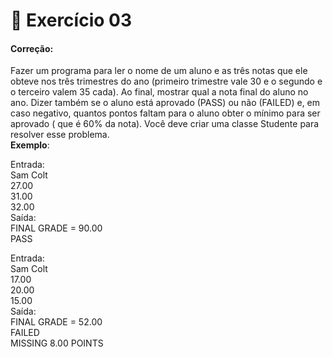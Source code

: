 # 📖 Exercício 03
#### Correção: 
Fazer um programa para ler o nome de um aluno e as três notas que ele obteve nos três trimestres do ano (primeiro trimestre vale 30 e o segundo e o terceiro valem 35 cada). Ao final, mostrar qual a nota final do aluno no ano. Dizer também se o aluno está aprovado (PASS) ou não (FAILED) e, em caso negativo, quantos pontos faltam para o aluno obter o mínimo para ser aprovado ( que é 60% da nota). Você deve criar uma classe Studente para resolver esse problema.   
**Exemplo**:      

Entrada:   
Sam Colt   
27.00   
31.00   
32.00   
Saída:    
FINAL GRADE = 90.00   
PASS   

Entrada:   
Sam Colt   
17.00   
20.00   
15.00   
Saída:    
FINAL GRADE = 52.00   
FAILED   
MISSING 8.00 POINTS   
